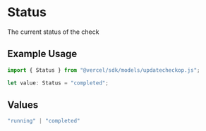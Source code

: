 # Status

The current status of the check

## Example Usage

```typescript
import { Status } from "@vercel/sdk/models/updatecheckop.js";

let value: Status = "completed";
```

## Values

```typescript
"running" | "completed"
```